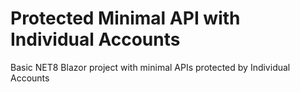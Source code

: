 # Protected Minimal API with Individual Accounts
Basic NET8 Blazor project with minimal APIs protected by Individual Accounts
